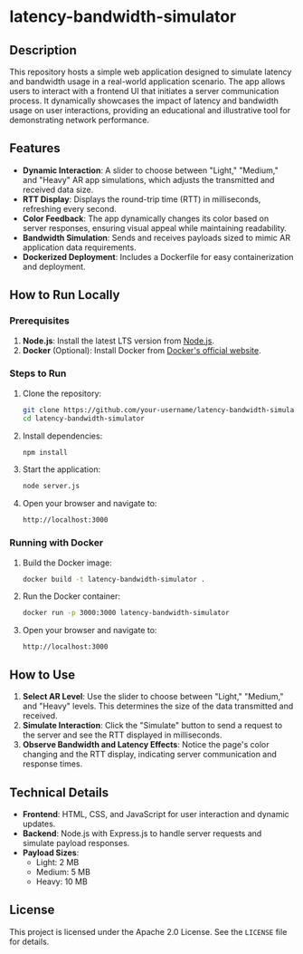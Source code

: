 # latency-bandwidth-simulator

## Description
This repository hosts a simple web application designed to simulate latency and bandwidth usage in a real-world application scenario. The app allows users to interact with a frontend UI that initiates a server communication process. It dynamically showcases the impact of latency and bandwidth usage on user interactions, providing an educational and illustrative tool for demonstrating network performance.

## Features
- **Dynamic Interaction**: A slider to choose between "Light," "Medium," and "Heavy" AR app simulations, which adjusts the transmitted and received data size.
- **RTT Display**: Displays the round-trip time (RTT) in milliseconds, refreshing every second.
- **Color Feedback**: The app dynamically changes its color based on server responses, ensuring visual appeal while maintaining readability.
- **Bandwidth Simulation**: Sends and receives payloads sized to mimic AR application data requirements.
- **Dockerized Deployment**: Includes a Dockerfile for easy containerization and deployment.

## How to Run Locally

### Prerequisites
1. **Node.js**: Install the latest LTS version from [Node.js](https://nodejs.org/).
2. **Docker** (Optional): Install Docker from [Docker's official website](https://www.docker.com/).

### Steps to Run
1. Clone the repository:
   ```bash
   git clone https://github.com/your-username/latency-bandwidth-simulator.git
   cd latency-bandwidth-simulator
   ```

2. Install dependencies:
   ```bash
   npm install
   ```

3. Start the application:
   ```bash
   node server.js
   ```

4. Open your browser and navigate to:
   ```
   http://localhost:3000
   ```

### Running with Docker
1. Build the Docker image:
   ```bash
   docker build -t latency-bandwidth-simulator .
   ```

2. Run the Docker container:
   ```bash
   docker run -p 3000:3000 latency-bandwidth-simulator
   ```

3. Open your browser and navigate to:
   ```
   http://localhost:3000
   ```

## How to Use
1. **Select AR Level**: Use the slider to choose between "Light," "Medium," and "Heavy" levels. This determines the size of the data transmitted and received.
2. **Simulate Interaction**: Click the "Simulate" button to send a request to the server and see the RTT displayed in milliseconds.
3. **Observe Bandwidth and Latency Effects**: Notice the page's color changing and the RTT display, indicating server communication and response times.

## Technical Details
- **Frontend**: HTML, CSS, and JavaScript for user interaction and dynamic updates.
- **Backend**: Node.js with Express.js to handle server requests and simulate payload responses.
- **Payload Sizes**:
  - Light: 2 MB
  - Medium: 5 MB
  - Heavy: 10 MB

## License
This project is licensed under the Apache 2.0 License. See the `LICENSE` file for details.

